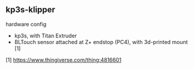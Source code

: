 ## kp3s-klipper

hardware config
 - kp3s, with Titan Extruder
 - BLTouch sensor attached at Z+ endstop (PC4), with 3d-printed mount [1]


[1] https://www.thingiverse.com/thing:4816601
